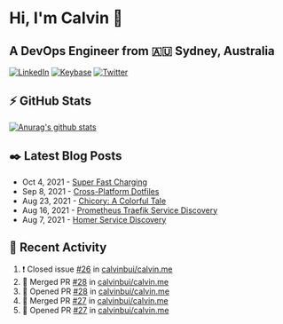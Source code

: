 # Hi, I'm Calvin 🍭
## A DevOps Engineer from 🇦🇺 Sydney, Australia</h3>

[![LinkedIn](https://img.shields.io/badge/-c–bui-0077B5?style=flat-square&labelColor=0077B5&logo=LinkedIn&logoColor=white)](https://www.linkedin.com/in/c-bui/)
[![Keybase](https://img.shields.io/badge/-calvinbui-ff6f21?style=flat-square&labelColor=ff6f21&logo=Keybase&logoColor=white)](https://keybase.io/calvinbui)
[![Twitter](https://img.shields.io/badge/-ASAPCalvin-1DA1F2?style=flat-square&labelColor=1DA1F2&logo=Twitter&logoColor=white)](https://twitter.com/ASAPCalvin)

<!-- https://github.com/rishavanand/github-profilinator -->
## ⚡ GitHub Stats
[![Anurag's github stats](https://github-readme-stats.vercel.app/api?username=calvinbui&count_private=true&hide_title=true)](https://github.com/anuraghazra/github-readme-stats)

<!-- https://github.com/gautamkrishnar/blog-post-workflow -->
## ✒️ Latest Blog Posts

<!-- BLOG-POST-LIST:START -->
- Oct 4, 2021 - [Super Fast Charging](https://calvin.me/super-fast-charging)
- Sep 8, 2021 - [Cross-Platform Dotfiles](https://calvin.me/cross-platform-dotfiles)
- Aug 23, 2021 - [Chicory: A Colorful Tale](https://calvin.me/chicory)
- Aug 16, 2021 - [Prometheus Traefik Service Discovery](https://calvin.me/prometheus-traefik-service-discovery)
- Aug 7, 2021 - [Homer Service Discovery](https://calvin.me/homer-service-discovery)

<!-- BLOG-POST-LIST:END -->

## 🏃‍ Recent Activity

<!--START_SECTION:activity-->
1. ❗️ Closed issue [#26](https://github.com/calvinbui/calvin.me/issues/26) in [calvinbui/calvin.me](https://github.com/calvinbui/calvin.me)
2. 🎉 Merged PR [#28](https://github.com/calvinbui/calvin.me/pull/28) in [calvinbui/calvin.me](https://github.com/calvinbui/calvin.me)
3. 💪 Opened PR [#28](https://github.com/calvinbui/calvin.me/pull/28) in [calvinbui/calvin.me](https://github.com/calvinbui/calvin.me)
4. 🎉 Merged PR [#27](https://github.com/calvinbui/calvin.me/pull/27) in [calvinbui/calvin.me](https://github.com/calvinbui/calvin.me)
5. 💪 Opened PR [#27](https://github.com/calvinbui/calvin.me/pull/27) in [calvinbui/calvin.me](https://github.com/calvinbui/calvin.me)
<!--END_SECTION:activity-->
